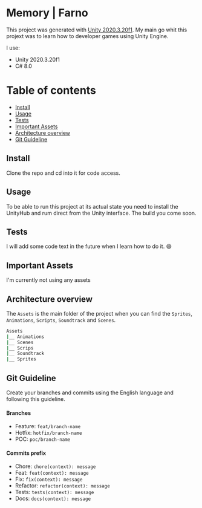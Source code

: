 # Memory | Farno

This project was generated with [Unity 2020.3.20f1](https://unity3d.com/get-unity/download/archive?_gl=1*zhlg5*_gcl_dc*R0NMLjE2MzU4ODI4ODMuZTc1ZThmNzJjOGVhMTUzMzZmZTZlZWYzNWY5NmQ3MDQ.&_ga=2.148786418.434432005.1635876034-112981242.1634248974&_gac=1.24075950.1635882883.e75e8f72c8ea15336fe6eef35f96d704). My main go whit this projext was to learn how to developer games using Unity Engine. 


I use:
 - Unity 2020.3.20f1
 - C# 8.0

Table of contents
=================

  * [Install](#install)
  * [Usage](#usage)
  * [Tests](#tests)
  * [Important Assets](#important-assets)
  * [Architecture overview](#architecture-overview)
  * [Git Guideline](#git-guideline)

## Install

Clone the repo and cd into it for code access. 

## Usage

To be able to run this project at its actual state you need to install the UnityHub and rum direct from the Unity interface. The build you come soon.

## Tests

I will add some code text in the future when I learn how to do it. :smile:

## Important Assets

I'm currently not using any assets 


## Architecture overview
The `Assets` is the main folder of the project when you can find the `Sprites`, `Animations`, `Scripts`, `Soundtrack` and `Scenes`. 

``` bash
Assets 
|__ Animations
|__ Scenes 
|__ Scrips
|__ Soundtrack
|__ Sprites

```

## Git Guideline
Create your branches and commits using the English language and following this guideline.

#### Branches
- Feature:  `feat/branch-name`
- Hotfix: `hotfix/branch-name`
- POC: `poc/branch-name`

#### Commits prefix
- Chore: `chore(context): message`
- Feat: `feat(context): message`
- Fix: `fix(context): message`
- Refactor: `refactor(context): message`
- Tests: `tests(context): message`
- Docs: `docs(context): message`
